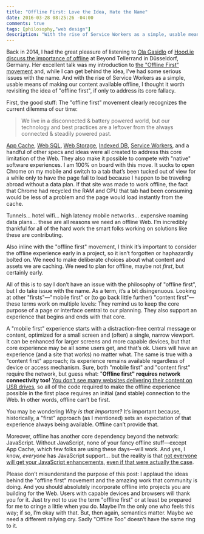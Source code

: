```yaml
---
title: "Offline First: Love the Idea, Hate the Name"
date: 2016-03-28 08:25:26 -04:00
comments: true
tags: [philosophy,"web design"]
description: "With the rise of Service Workers as a simple, usable means of making our content available offline, I thought it worth revisiting the idea of “offline first”, if only to address its core fallacy."
---
```


Back in 2014, I had the great pleasure of listening to [Ola Gasidlo](https://twitter.com/misprintedtype) of [Hood.ie](http://hood.ie/) [discuss the importance of offline](https://vimeo.com/103221949) at Beyond Tellerrand in Düsseldorf, Germany. Her excellent talk was my introduction to [the "Offline First" movement](https://www.google.com/search?q=offline+first) and, while I can get behind the idea, I’ve had some serious issues with the name. And with the rise of Service Workers as a simple, usable means of making our content available offline, I thought it worth revisiting the idea of "offline first", if only to address its core fallacy.

<!-- more -->

First, the good stuff: The "offline first" movement clearly recognizes the current dilemma of our time:

> We live in a disconnected & battery powered world, but our technology and best practices are a leftover from the always connected & steadily powered past.

[App Cache](https://www.w3.org/TR/2011/WD-html5-20110525/offline.html), [Web SQL](https://www.w3.org/TR/webdatabase/), [Web Storage](https://www.w3.org/TR/webstorage/), [Indexed DB](https://www.w3.org/TR/IndexedDB/), [Service Workers](https://www.w3.org/TR/service-workers/), and a handful of other specs and ideas were all created to address this core limitation of the Web. They also make it possible to compete with "native" software experiences. I am 100% on board with this move. It sucks to open Chrome on my mobile and switch to a tab that’s been tucked out of view for a while only to have the page fail to load because I happen to be traveling abroad without a data plan. If that site was made to work offline, the fact that Chrome had recycled the RAM and CPU that tab had been consuming would be less of a problem and the page would load instantly from the cache.

Tunnels… hotel wifi… high latency mobile networks… expensive roaming data plans… these are all reasons we need an offline Web. I’m incredibly thankful for all of the hard work the smart folks working on solutions like these are contributing.

Also inline with the "offline first" movement, I think it’s important to consider the offline experience early in a project, so it isn’t forgotten or haphazardly bolted on. We need to make deliberate choices about what content and assets we are caching. We need to plan for offline, maybe not *first*, but certainly early.

All of this is to say I don’t have an issue with the philosophy of "offline first", but I do take issue with the name. As a term, it’s a bit disingenuous. Looking at other "firsts"—"mobile first" or (to go back little further) "content first"—these terms work on multiple levels: They remind us to keep the core purpose of a page or interface central to our planning. They also support an experience that begins and ends with that core.

A "mobile first" experience starts with a distraction-free central message or content, optimized for a small screen and (often) a single, narrow viewport. It can be enhanced for larger screens and more capable devices, but that core experience may be all some users get, and that’s ok. Users will have an experience (and a site that works) no matter what. The same is true with a "content first" approach; its experience remains available regardless of device or access mechanism. Sure, both "mobile first" and "content first" require the network, but guess what: "**Offline first" requires network connectivity too!** [You don’t see many websites delivering their content on USB drives](http://www.dynamicdrive.com/forums/showthread.php?62807-Run-Website-from-a-Flashdrive-or-CD), so all of the code required to make the offline experience possible in the first place requires an initial (and stable) connection to the Web. In other words, offline can’t be first.

You may be wondering *Why is that important?* It’s important because, historically, a "first" approach (as I mentioned) sets an expectation of that experience always being available. Offline can’t provide that.

Moreover, offline has another core dependency beyond the network: JavaScript. Without JavaScript, none of your fancy offline stuff—except App Cache, which few folks are using these days—will work. And yes, I know, *everyone* has JavaScript support… but the reality is that [not everyone will get your JavaScript enhancements](https://gds.blog.gov.uk/2013/10/21/how-many-people-are-missing-out-on-javascript-enhancement/), [even if that were actually the case](http://kryogenix.org/code/browser/everyonehasjs.html).

Please don’t misunderstand the purpose of this post: I applaud the ideas behind the "offline first" movement and the amazing work that community is doing. And you should absolutely incorporate offline into projects you are building for the Web. Users with capable devices and browsers will thank you for it. Just try not to use the term "offline first" or at least be prepared for me to cringe a little when you do. Maybe I’m the only one who feels this way; if so, I’m okay with that. But, then again, semantics matter. Maybe we need a different rallying cry. Sadly "Offline Too" doesn’t have the same ring to it.
